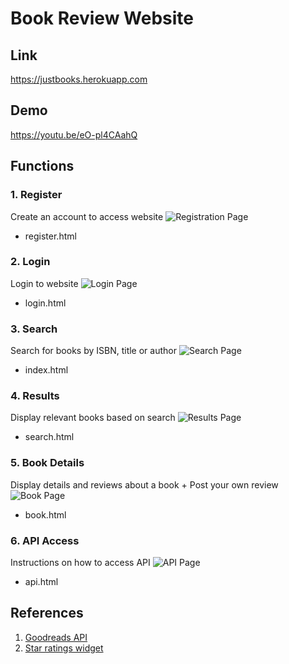 # Book Review Website
## Link
https://justbooks.herokuapp.com

## Demo
https://youtu.be/eO-pl4CAahQ

## Functions
### 1. Register
Create an account to access website
![Registration Page](https://i.imgur.com/zIq7Cjl.png)
* register.html

### 2. Login
Login to website
![Login Page](https://i.imgur.com/Zje7pQm.png)
* login.html

### 3. Search
Search for books by ISBN, title or author
![Search Page](https://i.imgur.com/hfHC7vN.png)
* index.html

### 4. Results
Display relevant books based on search
![Results Page](https://i.imgur.com/dFS2VBk.png)
* search.html

### 5. Book Details
Display details and reviews about a book + Post your own review
![Book Page](https://i.imgur.com/WWfPuyR.png)
* book.html

### 6. API Access
Instructions on how to access API
![API Page](https://i.imgur.com/4o5SODB.png)
* api.html

## References
1. [Goodreads API](https://www.goodreads.com/api "Goodreads API")
2. [Star ratings widget](https://codepen.io/jamesbarnett/pen/vlpkh "Star rating widget")
